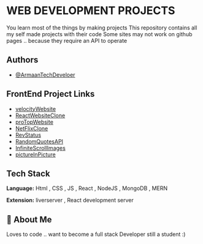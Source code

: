 
# WEB DEVELOPMENT PROJECTS

You learn most of the things by making projects 
This repository contains all my self made projects with their code
Some sites may not work on github pages .. because they require an API to operate


## Authors

- [@ArmaanTechDeveloer](https://github.com/ArmaanTechDeveloper)


## FrontEnd Project Links 

- [velocityWebsite](https://armaantechdeveloper.github.io/WebDevProjects/Velocity%20Website/index.html)
- [ReactWebsiteClone](https://armaantechdeveloper.github.io/WebDevProjects/React%20Website/index.html)
- [proTopWebsite](https://armaantechdeveloper.github.io/WebDevProjects/ProTop%20Website/Index.html)
- [NetFlixClone](https://armaantechdeveloper.github.io/WebDevProjects/NetflixClone/index.html)
- [RevStatus](https://armaantechdeveloper.github.io/WebDevProjects/RevStatus/dist/index.html)
- [RandomQuotesAPI](https://armaantechdeveloper.github.io/WebDevProjects/RandomQuotesAPI/index.html)
- [InfiniteScrollImages](https://armaantechdeveloper.github.io/WebDevProjects/InfiniteScrollimages/index.html)
- [pictureInPicture](https://armaantechdeveloper.github.io/WebDevProjects/pictureInPicture/index.html)

## Tech Stack

**Language:** Html , CSS , JS , React , NodeJS , MongoDB , MERN

**Extension:** liverserver , React development server

  
## 🚀 About Me
Loves to code .. want to become a full stack Developer still a student :)

  
